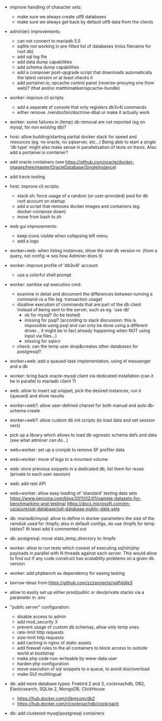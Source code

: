 - improve handling of character sets:
  + make sure we always create utf8 databases
  + make sure we always get back by default utf8 data from the clients

- admin(er) improvements:
  + can not connect to mariadb 5.5
  + sqllite not working in pre-filled list of databases (miss filename for root db)
  + add sql log file
  + add data dump capabilities
  + add schema dump capabilities
  + add a composer post-upgrade script that downloads automatically the latest version or at least checks it
  + add portainer.io; opcache control panel (reverse-proxying one from web)? (that and/or matthimatiker/opcache-bundle)

- worker: improve cli scripts
  + add a separate sf console that only registers db3v4l commands
  + either remove ./vendor/bin/doctrine-dbal or make it actually work

- worker: some failures in (temp) db removal are not reported (eg on mysql, for non existing db)?

- host: allow building/starting partial docker stack for speed and resources (eg. no oracle, no sqlserver, etc...)
  Being able to start a single 'db type' might also make sense in parallelization of tests on travis.
  Also: add a portainer.io container?

- add oracle containers (see https://github.com/oracle/docker-images/tree/master/OracleDatabase/SingleInstance)

- add travis testing

- host: improve cli scripts:
  + stack.sh: force usage of a random (or user-provided) pwd for db root account on startup
  + add a script that removes docker images and containers (eg. docker-compose down)
  + move from bash to sh

- web gui improvements:
  + keep icons visible when collapsing left menu
  + add a logo

- worker+web: when listing instances, show the _real_ db version nr. (from a query, not config => ses how Adminer does it)

- worker: improve profile of 'db3v4l' account
  + use a colorful shell prompt

- worker: sanitize sql execution cmd:
  + examine in detail and document the differences between running a command vs a file (eg. transaction usage)
  + disallow execution of commands that are part of the db client instead of being sent to the server, such as eg. 'use db'
    - ok for mysql? (to be tested)
    - missing for psql? (according to slack discussion: this is impossible using psql and can only be done using a different
      driver... it might be in fact already happening when NOT using input via files...)
    - missing for sqlsrv
  + check: can the temp user drop&creates other databases for postgresql?

- worker+web: add a queued-task implementation, using sf messenger and a db

- worker: bring back oracle-mysql client via dedicated installation (can it be in parallel to mariadb client ?)

- web: allow to insert sql snippet, pick the desired instances, run it (queued) and show results

- worker+web?: allow user-defined charset for both manual and auto db-schema create

- worker+web?: allow custom db init scripts (to load data and set session vars)

- pick up a library which allows to load db-agnostic schema defs and data (see what adminer can do...)

- web+worker: set up a cronjob to remove SF profiler data

- web+worker: move sf logs to a mounted volume

- web: store previous snippets in a dedicated db, list them for reuse (private to each user session)

- web: add rest API

- web+worker: allow easy loading of 'standard' testing data sets
  https://www.percona.com/blog/2011/02/01/sample-datasets-for-benchmarking-and-testing/
  https://docs.microsoft.com/en-us/azure/sql-database/sql-database-public-data-sets

- db: mariadb/mysql: allow to define in docker parameters the size of the ramdisk used for /tmpfs;
  also in default configs, do use /tmpfs for temp tables? At least add it commented out

- db: postgresql: move stats_temp_directory to /tmpfs

- worker: allow to run tests which consist of executing sql/sh/php payloads in parallel with N threads against each server.
  This would allow to find out if any code construct has _scalability_ problems on a given db version

- worker: add phpbench as dependency for easing testing

- borrow ideas from https://github.com/zzzprojects/sqlfiddle3

- allow to easily set up either prod/public or dev/private stacks via a parameter in .env

- "public server" configuration:
  - disable access to admin
  - add mod_security 3
  - prevent usage of custom db schemas, allow only temp ones
  - rate-limit http requests
  - size-limit http requests
  - add caching in nginx of static assets
  - add firewall rules to the all containers to block access to outside world at bootstrap
  - make php code non-writeable by www-data user
  - harden php configuration
  - move execution of sql snippets to a queue, to avoid dos/overload
  - make GUI multilingual

- db: add more database types: Firebird 2 and 3, cockroachdb, DB2, Elasticsearch, SQLite 2, MongoDB, ClickHouse
  - https://hub.docker.com/r/ibmcom/db2
  - https://hub.docker.com/r/cockroachdb/cockroach

- db: add clustered mysql/postgresql containers
